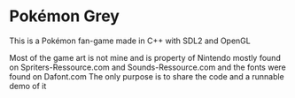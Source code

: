 # Pokémon Grey

This is a Pokémon fan-game made in C++ with SDL2 and OpenGL


Most of the game art is not mine and is property of Nintendo mostly found on Spriters-Ressource.com and Sounds-Ressource.com and
the fonts were found on Dafont.com
The only purpose is to share the code and a runnable demo of it
